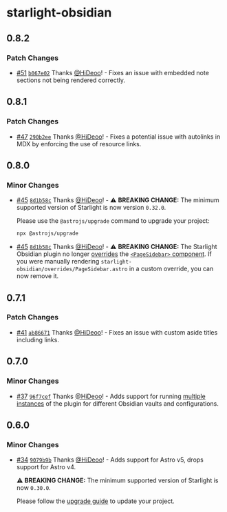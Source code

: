 # starlight-obsidian

## 0.8.2

### Patch Changes

- [#51](https://github.com/HiDeoo/starlight-obsidian/pull/51) [`b067e02`](https://github.com/HiDeoo/starlight-obsidian/commit/b067e026613abe8aaed9b3de673a5ae93e70525e) Thanks [@HiDeoo](https://github.com/HiDeoo)! - Fixes an issue with embedded note sections not being rendered correctly.

## 0.8.1

### Patch Changes

- [#47](https://github.com/HiDeoo/starlight-obsidian/pull/47) [`290b2ee`](https://github.com/HiDeoo/starlight-obsidian/commit/290b2ee81556be17dbd5ba01854696b6e6c540a2) Thanks [@HiDeoo](https://github.com/HiDeoo)! - Fixes a potential issue with autolinks in MDX by enforcing the use of resource links.

## 0.8.0

### Minor Changes

- [#45](https://github.com/HiDeoo/starlight-obsidian/pull/45) [`8d1b58c`](https://github.com/HiDeoo/starlight-obsidian/commit/8d1b58cc761ccf380f1dfad25f9b784a7ae4f6bf) Thanks [@HiDeoo](https://github.com/HiDeoo)! - ⚠️ **BREAKING CHANGE:** The minimum supported version of Starlight is now version `0.32.0`.

  Please use the `@astrojs/upgrade` command to upgrade your project:

  ```sh
  npx @astrojs/upgrade
  ```

- [#45](https://github.com/HiDeoo/starlight-obsidian/pull/45) [`8d1b58c`](https://github.com/HiDeoo/starlight-obsidian/commit/8d1b58cc761ccf380f1dfad25f9b784a7ae4f6bf) Thanks [@HiDeoo](https://github.com/HiDeoo)! - ⚠️ **BREAKING CHANGE:** The Starlight Obsidian plugin no longer [overrides](https://starlight.astro.build/guides/overriding-components/) the [`<PageSidebar>` component](https://starlight.astro.build/reference/overrides/#pagesidebar). If you were manually rendering `starlight-obsidian/overrides/PageSidebar.astro` in a custom override, you can now remove it.

## 0.7.1

### Patch Changes

- [#41](https://github.com/HiDeoo/starlight-obsidian/pull/41) [`ab86671`](https://github.com/HiDeoo/starlight-obsidian/commit/ab8667139930cad8322ed494a760547e896e7a27) Thanks [@HiDeoo](https://github.com/HiDeoo)! - Fixes an issue with custom aside titles including links.

## 0.7.0

### Minor Changes

- [#37](https://github.com/HiDeoo/starlight-obsidian/pull/37) [`96f7cef`](https://github.com/HiDeoo/starlight-obsidian/commit/96f7cef43c4a08923c24221fbfb95b4ef840779f) Thanks [@HiDeoo](https://github.com/HiDeoo)! - Adds support for running [multiple instances](https://starlight-obsidian.vercel.app/guides/multiple-instances/) of the plugin for different Obsidian vaults and configurations.

## 0.6.0

### Minor Changes

- [#34](https://github.com/HiDeoo/starlight-obsidian/pull/34) [`9079b9b`](https://github.com/HiDeoo/starlight-obsidian/commit/9079b9be67eb2efd68a3d8906068263657629974) Thanks [@HiDeoo](https://github.com/HiDeoo)! - Adds support for Astro v5, drops support for Astro v4.

  ⚠️ **BREAKING CHANGE:** The minimum supported version of Starlight is now `0.30.0`.

  Please follow the [upgrade guide](https://github.com/withastro/starlight/releases/tag/%40astrojs/starlight%400.30.0) to update your project.
